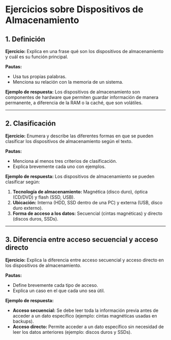# Ejercicios sobre Dispositivos de Almacenamiento

## 1. Definición
**Ejercicio:** Explica en una frase qué son los dispositivos de almacenamiento y cuál es su función principal.

**Pautas:**
- Usa tus propias palabras.
- Menciona su relación con la memoria de un sistema.

**Ejemplo de respuesta:**
Los dispositivos de almacenamiento son componentes de hardware que permiten guardar información de manera permanente, a diferencia de la RAM o la caché, que son volátiles.

---

## 2. Clasificación
**Ejercicio:** Enumera y describe las diferentes formas en que se pueden clasificar los dispositivos de almacenamiento según el texto.

**Pautas:**
- Menciona al menos tres criterios de clasificación.
- Explica brevemente cada uno con ejemplos.

**Ejemplo de respuesta:**
Los dispositivos de almacenamiento se pueden clasificar según:
1. **Tecnología de almacenamiento:** Magnética (disco duro), óptica (CD/DVD) y flash (SSD, USB).
2. **Ubicación:** Interna (HDD, SSD dentro de una PC) y externa (USB, disco duro externo).
3. **Forma de acceso a los datos:** Secuencial (cintas magnéticas) y directo (discos duros, SSDs).

---

## 3. Diferencia entre acceso secuencial y acceso directo
**Ejercicio:** Explica la diferencia entre acceso secuencial y acceso directo en los dispositivos de almacenamiento.

**Pautas:**
- Define brevemente cada tipo de acceso.
- Explica un caso en el que cada uno sea útil.

**Ejemplo de respuesta:**
- **Acceso secuencial:** Se debe leer toda la información previa antes de acceder a un dato específico (ejemplo: cintas magnéticas usadas en backups).
- **Acceso directo:** Permite acceder a un dato específico sin necesidad de leer los datos anteriores (ejemplo: discos duros y SSDs).
